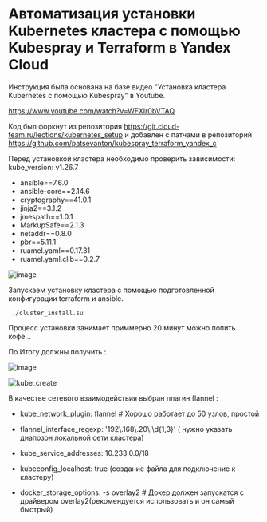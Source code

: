 # Автоматизация установки Kubernetes кластера с помощью Kubespray и Terraform в Yandex Cloud

Инструкция была основана на базе видео "Установка кластера Kubernetes с помощью Kubespray" в Youtube. 

https://www.youtube.com/watch?v=WFXlr0bVTAQ

Код был форкнут из репозитория https://git.cloud-team.ru/lections/kubernetes_setup и добавлен с патчами в репозиторий https://github.com/patsevanton/kubespray_terraform_yandex_c


Перед установкой кластера необходимо проверить зависимости: kube_version: v1.26.7

- ansible==7.6.0
- ansible-core==2.14.6
- cryptography==41.0.1
- jinja2==3.1.2
- jmespath==1.0.1
- MarkupSafe==2.1.3
- netaddr==0.8.0
- pbr==5.11.1
- ruamel.yaml==0.17.31
- ruamel.yaml.clib==0.2.7

![image](https://github.com/usmanofff/kubespray_setup/assets/74288450/97deceeb-eaae-4dd9-a458-1081e49713e3)

Запускаем установку кластера с помощью подготовленной конфигурации terraform и ansible.

``` ./cluster_install.su```

Процесс установки занимает приммерно 20 минут можно попить кофе...

По Итогу должны получить :

![image](https://github.com/usmanofff/kubespray_setup/assets/74288450/64020284-a8fd-4392-854a-9bc75ba1bbdc)


![kube_create](https://github.com/usmanofff/kubespray_setup/assets/74288450/1a35cba6-b97b-41e3-a54f-e5bde488d159)

В качестве сетевого взаимодействия выбран плагин flannel :

- kube_network_plugin: flannel # Хорошо работает до 50 узлов, простой

- flannel_interface_regexp: '192\\.168\\.20\\.\\d{1,3}' ( нужно указать диапозон локальной сети кластера)

- kube_service_addresses: 10.233.0.0/18

- kubeconfig_localhost: true (создание файла для подключение к кластеру)

- docker_storage_options: -s overlay2 # Докер должен запускатся с драйвером overlay2(рекомендуется использовать и он самый быстрый)














